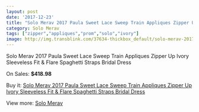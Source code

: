 ```yaml
---
layout: post
date: '2017-12-23'
title: "Solo Merav 2017 Paula Sweet Lace Sweep Train Appliques Zipper Up Ivory Sleeveless Fit & Flare Spaghetti Straps Bridal Dress"
category: Solo Merav
tags: ["zipper","appliques","prom","solo","ivory"]
image: http://img.transblink.com/37634-thickbox_default/solo-merav-2017-paula-sweet-lace-sweep-train-appliques-zipper-up-ivory-sleeveless-fit-flare-spaghetti-straps-bridal-dress.jpg
---
```

Solo Merav 2017 Paula Sweet Lace Sweep Train Appliques Zipper Up Ivory Sleeveless Fit & Flare Spaghetti Straps Bridal Dress

On Sales: **$418.98**
<a href="https://www.transblink.com/en/solo-merav/12001-solo-merav-2017-paula-sweet-lace-sweep-train-appliques-zipper-up-ivory-sleeveless-fit-flare-spaghetti-straps-bridal-dress.html"><amp-img layout="responsive" width="600" height="600" src="//img.transblink.com/37634-thickbox_default/solo-merav-2017-paula-sweet-lace-sweep-train-appliques-zipper-up-ivory-sleeveless-fit-flare-spaghetti-straps-bridal-dress.jpg" alt="Solo Merav 2017 Paula Sweet Lace Sweep Train Appliques Zipper Up Ivory Sleeveless Fit & Flare Spaghetti Straps Bridal Dress 0" /></a>
<a href="https://www.transblink.com/en/solo-merav/12001-solo-merav-2017-paula-sweet-lace-sweep-train-appliques-zipper-up-ivory-sleeveless-fit-flare-spaghetti-straps-bridal-dress.html"><amp-img layout="responsive" width="600" height="600" src="//img.transblink.com/37639-thickbox_default/solo-merav-2017-paula-sweet-lace-sweep-train-appliques-zipper-up-ivory-sleeveless-fit-flare-spaghetti-straps-bridal-dress.jpg" alt="Solo Merav 2017 Paula Sweet Lace Sweep Train Appliques Zipper Up Ivory Sleeveless Fit & Flare Spaghetti Straps Bridal Dress 1" /></a>
<a href="https://www.transblink.com/en/solo-merav/12001-solo-merav-2017-paula-sweet-lace-sweep-train-appliques-zipper-up-ivory-sleeveless-fit-flare-spaghetti-straps-bridal-dress.html"><amp-img layout="responsive" width="600" height="600" src="//img.transblink.com/37638-thickbox_default/solo-merav-2017-paula-sweet-lace-sweep-train-appliques-zipper-up-ivory-sleeveless-fit-flare-spaghetti-straps-bridal-dress.jpg" alt="Solo Merav 2017 Paula Sweet Lace Sweep Train Appliques Zipper Up Ivory Sleeveless Fit & Flare Spaghetti Straps Bridal Dress 2" /></a>
<a href="https://www.transblink.com/en/solo-merav/12001-solo-merav-2017-paula-sweet-lace-sweep-train-appliques-zipper-up-ivory-sleeveless-fit-flare-spaghetti-straps-bridal-dress.html"><amp-img layout="responsive" width="600" height="600" src="//img.transblink.com/37637-thickbox_default/solo-merav-2017-paula-sweet-lace-sweep-train-appliques-zipper-up-ivory-sleeveless-fit-flare-spaghetti-straps-bridal-dress.jpg" alt="Solo Merav 2017 Paula Sweet Lace Sweep Train Appliques Zipper Up Ivory Sleeveless Fit & Flare Spaghetti Straps Bridal Dress 3" /></a>
<a href="https://www.transblink.com/en/solo-merav/12001-solo-merav-2017-paula-sweet-lace-sweep-train-appliques-zipper-up-ivory-sleeveless-fit-flare-spaghetti-straps-bridal-dress.html"><amp-img layout="responsive" width="600" height="600" src="//img.transblink.com/37636-thickbox_default/solo-merav-2017-paula-sweet-lace-sweep-train-appliques-zipper-up-ivory-sleeveless-fit-flare-spaghetti-straps-bridal-dress.jpg" alt="Solo Merav 2017 Paula Sweet Lace Sweep Train Appliques Zipper Up Ivory Sleeveless Fit & Flare Spaghetti Straps Bridal Dress 4" /></a>
<a href="https://www.transblink.com/en/solo-merav/12001-solo-merav-2017-paula-sweet-lace-sweep-train-appliques-zipper-up-ivory-sleeveless-fit-flare-spaghetti-straps-bridal-dress.html"><amp-img layout="responsive" width="600" height="600" src="//img.transblink.com/37635-thickbox_default/solo-merav-2017-paula-sweet-lace-sweep-train-appliques-zipper-up-ivory-sleeveless-fit-flare-spaghetti-straps-bridal-dress.jpg" alt="Solo Merav 2017 Paula Sweet Lace Sweep Train Appliques Zipper Up Ivory Sleeveless Fit & Flare Spaghetti Straps Bridal Dress 5" /></a>

Buy it: [Solo Merav 2017 Paula Sweet Lace Sweep Train Appliques Zipper Up Ivory Sleeveless Fit & Flare Spaghetti Straps Bridal Dress](https://www.transblink.com/en/solo-merav/12001-solo-merav-2017-paula-sweet-lace-sweep-train-appliques-zipper-up-ivory-sleeveless-fit-flare-spaghetti-straps-bridal-dress.html "Solo Merav 2017 Paula Sweet Lace Sweep Train Appliques Zipper Up Ivory Sleeveless Fit & Flare Spaghetti Straps Bridal Dress")

View more: [Solo Merav](https://www.transblink.com/en/112-solo-merav "Solo Merav")